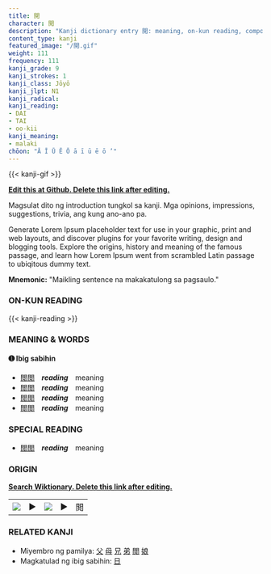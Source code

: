 ```yaml
---
title: 閲
character: 閲
description: "Kanji dictionary entry 閲: meaning, on-kun reading, compounds, origin, related kanji"
content_type: kanji
featured_image: "/閲.gif"
weight: 111
frequency: 111
kanji_grade: 9
kanji_strokes: 1
kanji_class: Jōyō
kanji_jlpt: N1
kanji_radical: 
kanji_reading: 
- DAI
- TAI
- oo-kii
kanji_meaning:
- malaki
chōon: "Ā Ī Ū Ē Ō ā ī ū ē ō ’"
---
```

[//]: # (Don't edit the line below. Kanji animated GIF code is automatically generated.)
{{< kanji-gif >}}

[//]: # (Edit below this line.)

**[Edit this at Github. Delete this link after editing.](https://github.com/tim0g/tim/tree/main/content/kanji/閲/index.md)**

Magsulat dito ng introduction tungkol sa kanji. Mga opinions, impressions, suggestions, trivia, ang kung ano-ano pa.

Generate Lorem Ipsum placeholder text for use in your graphic, print and web layouts, and discover plugins for your favorite writing, design and blogging tools. Explore the origins, history and meaning of the famous passage, and learn how Lorem Ipsum went from scrambled Latin passage to ubiqitous dummy text.
 
**Mnemonic:** "Maikling sentence na makakatulong sa pagsaulo."

### ON-KUN READING

[//]: # (Don't edit the line below. ON-KUN READING code is automatically generated.)
{{< kanji-reading >}}

### MEANING & WORDS

#### ➊ **Ibig sabihin**
  - [閲](../閲)[閲](../閲)　***reading***　meaning
  - [閲](../閲)[閲](../閲)　***reading***　meaning
  - [閲](../閲)[閲](../閲)　***reading***　meaning
  - [閲](../閲)[閲](../閲)　***reading***　meaning

### SPECIAL READING
  - [閲](../閲)[閲](../閲)　***reading***　meaning

### ORIGIN

**[Search Wiktionary. Delete this link after editing.](https://wiktionary.org/wiki/閲)**
<table class="kanji-table"><tr><td>
<img src="60px-閲-bronze.svg.png">
</td><td>▶</td><td>
<img src="60px-閲-oracle.svg.png">
</td><td>▶</td>
<td class="kanji-origin">閲</td>
</tr></table>

### RELATED KANJI
- Miyembro ng pamilya: [父](../父) [母](../母) [兄](../兄) [弟](../弟) [閲](../閲) [娘](../娘)
- Magkatulad ng ibig sabihin: [日](../日)
